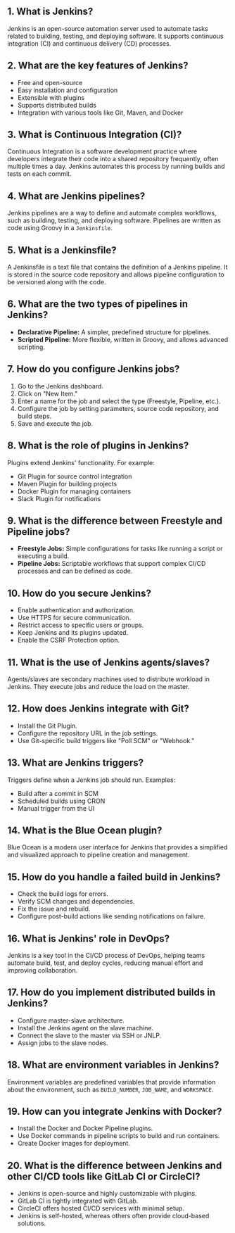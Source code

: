 ## 1. **What is Jenkins?**

Jenkins is an open-source automation server used to automate tasks related to building, testing, and deploying software. It supports continuous integration (CI) and continuous delivery (CD) processes.

## 2. **What are the key features of Jenkins?**

- Free and open-source
- Easy installation and configuration
- Extensible with plugins
- Supports distributed builds
- Integration with various tools like Git, Maven, and Docker

## 3. **What is Continuous Integration (CI)?**

Continuous Integration is a software development practice where developers integrate their code into a shared repository frequently, often multiple times a day. Jenkins automates this process by running builds and tests on each commit.

## 4. **What are Jenkins pipelines?**

Jenkins pipelines are a way to define and automate complex workflows, such as building, testing, and deploying software. Pipelines are written as code using Groovy in a `Jenkinsfile`.

## 5. **What is a Jenkinsfile?**

A Jenkinsfile is a text file that contains the definition of a Jenkins pipeline. It is stored in the source code repository and allows pipeline configuration to be versioned along with the code.

## 6. **What are the two types of pipelines in Jenkins?**

- **Declarative Pipeline:** A simpler, predefined structure for pipelines.
- **Scripted Pipeline:** More flexible, written in Groovy, and allows advanced scripting.

## 7. **How do you configure Jenkins jobs?**

1. Go to the Jenkins dashboard.
2. Click on "New Item."
3. Enter a name for the job and select the type (Freestyle, Pipeline, etc.).
4. Configure the job by setting parameters, source code repository, and build steps.
5. Save and execute the job.

## 8. **What is the role of plugins in Jenkins?**

Plugins extend Jenkins' functionality. For example:

- Git Plugin for source control integration
- Maven Plugin for building projects
- Docker Plugin for managing containers
- Slack Plugin for notifications

## 9. **What is the difference between Freestyle and Pipeline jobs?**

- **Freestyle Jobs:** Simple configurations for tasks like running a script or executing a build.
- **Pipeline Jobs:** Scriptable workflows that support complex CI/CD processes and can be defined as code.

## 10. **How do you secure Jenkins?**

- Enable authentication and authorization.
- Use HTTPS for secure communication.
- Restrict access to specific users or groups.
- Keep Jenkins and its plugins updated.
- Enable the CSRF Protection option.

## 11. **What is the use of Jenkins agents/slaves?**

Agents/slaves are secondary machines used to distribute workload in Jenkins. They execute jobs and reduce the load on the master.

## 12. **How does Jenkins integrate with Git?**

- Install the Git Plugin.
- Configure the repository URL in the job settings.
- Use Git-specific build triggers like "Poll SCM" or "Webhook."

## 13. **What are Jenkins triggers?**

Triggers define when a Jenkins job should run. Examples:

- Build after a commit in SCM
- Scheduled builds using CRON
- Manual trigger from the UI

## 14. **What is the Blue Ocean plugin?**

Blue Ocean is a modern user interface for Jenkins that provides a simplified and visualized approach to pipeline creation and management.

## 15. **How do you handle a failed build in Jenkins?**

- Check the build logs for errors.
- Verify SCM changes and dependencies.
- Fix the issue and rebuild.
- Configure post-build actions like sending notifications on failure.

## 16. **What is Jenkins' role in DevOps?**

Jenkins is a key tool in the CI/CD process of DevOps, helping teams automate build, test, and deploy cycles, reducing manual effort and improving collaboration.

## 17. **How do you implement distributed builds in Jenkins?**

- Configure master-slave architecture.
- Install the Jenkins agent on the slave machine.
- Connect the slave to the master via SSH or JNLP.
- Assign jobs to the slave nodes.

## 18. **What are environment variables in Jenkins?**

Environment variables are predefined variables that provide information about the environment, such as `BUILD_NUMBER`, `JOB_NAME`, and `WORKSPACE`.

## 19. **How can you integrate Jenkins with Docker?**

- Install the Docker and Docker Pipeline plugins.
- Use Docker commands in pipeline scripts to build and run containers.
- Create Docker images for deployment.

## 20. **What is the difference between Jenkins and other CI/CD tools like GitLab CI or CircleCI?**

- Jenkins is open-source and highly customizable with plugins.
- GitLab CI is tightly integrated with GitLab.
- CircleCI offers hosted CI/CD services with minimal setup.
- Jenkins is self-hosted, whereas others often provide cloud-based solutions.
